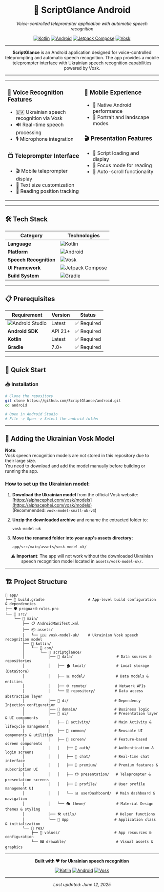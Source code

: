 <div align="center">

# 📱 ScriptGlance Android

*Voice-controlled teleprompter application with automatic speech recognition*

[![Kotlin](https://img.shields.io/badge/kotlin-%237F52FF.svg?style=for-the-badge&logo=kotlin&logoColor=white)](https://kotlinlang.org/)
[![Android](https://img.shields.io/badge/Android-3DDC84?style=for-the-badge&logo=android&logoColor=white)](https://developer.android.com/)
[![Jetpack Compose](https://img.shields.io/badge/Jetpack_Compose-4285F4?style=for-the-badge&logo=jetpackcompose&logoColor=white)](https://developer.android.com/jetpack/compose)
[![Vosk](https://img.shields.io/badge/Vosk-Speech_Recognition-orange?style=for-the-badge)](https://alphacephei.com/vosk/)

---

**ScriptGlance** is an Android application designed for voice-controlled teleprompting and automatic speech recognition. The app provides a mobile teleprompter interface with Ukrainian speech recognition capabilities powered by Vosk.

</div>

---
<div align="center">
<table>
<tr>
<td width="50%" valign="top">

### 🎤 **Voice Recognition Features**
- 🇺🇦 Ukrainian speech recognition via Vosk
- 🔊 Real-time speech processing
- 🎙️ Microphone integration

### 📺 **Teleprompter Interface**
- 🎬 Mobile teleprompter display
- 📏 Text size customization
- 🎯 Reading position tracking

</td>
<td width="50%" valign="top">

### 📱 **Mobile Experience**
- 🔧 Native Android performance
- 📱 Portrait and landscape modes

### 🎬 **Presentation Features**
- 📄 Script loading and display
- 🎯 Focus mode for reading
- 🔄 Auto-scroll functionality

</td>
</tr>
</table>
</div>

---

## 🛠️ Tech Stack

<div align="center">

| Category | Technologies |
|----------|-------------|
| **Language** | ![Kotlin](https://img.shields.io/badge/Kotlin-7F52FF?style=flat-square&logo=kotlin&logoColor=white) |
| **Platform** | ![Android](https://img.shields.io/badge/Android-3DDC84?style=flat-square&logo=android&logoColor=white) |
| **Speech Recognition** | ![Vosk](https://img.shields.io/badge/Vosk-orange?style=flat-square) |
| **UI Framework**       | ![Jetpack Compose](https://img.shields.io/badge/Jetpack%20Compose-4285F4?style=flat-square&logo=jetpackcompose&logoColor=white) |
| **Build System** | ![Gradle](https://img.shields.io/badge/Gradle-02303A?style=flat-square&logo=gradle&logoColor=white) |
</div>

---

## 📋 Prerequisites

<div align="center">

| Requirement | Version | Status |
|-------------|---------|--------|
| ![Android Studio](https://img.shields.io/badge/Android%20Studio-3DDC84?style=flat-square&logo=android-studio&logoColor=white) | Latest | ✅ Required |
| **Android SDK** | API 21+ | ✅ Required |
| **Kotlin** | Latest | ✅ Required |
| **Gradle** | 7.0+ | ✅ Required |

</div>

---

## 🚀 Quick Start

### 📥 Installation

```bash
# Clone the repository
git clone https://github.com/ScriptGlance/android.git
cd android

# Open in Android Studio
# File -> Open -> Select the android folder
```

---

## 🎤 Adding the Ukrainian Vosk Model

**Note:**  
Vosk speech recognition models are not stored in this repository due to their large size.  
You need to download and add the model manually before building or running the app.

### How to set up the Ukrainian model:

1. **Download the Ukrainian model** from the official Vosk website:  
   [https://alphacephei.com/vosk/models](https://alphacephei.com/vosk/models)  
   (Recommended: `vosk-model-small-uk-v3`)

2. **Unzip the downloaded archive** and rename the extracted folder to:  
   ```
   vosk-model-uk
   ```

3. **Move the renamed folder into your app's assets directory:**  
   ```
   app/src/main/assets/vosk-model-uk/
   ```

<div align="center">

⚠️ **Important:** The app will not work without the downloaded Ukrainian speech recognition model located in `assets/vosk-model-uk/`.

</div>

---

## 🏗️ Project Structure

```
📁 app/
├── 🔧 build.gradle                    # App-level build configuration & dependencies
├── 🛡️ proguard-rules.pro           
└── 📁 src/
    └── 📁 main/
        ├── 📋 AndroidManifest.xml    
        ├── 📦 assets/
        │   └── 🇺🇦 vosk-model-uk/    # Ukrainian Vosk speech recognition model
        ├── 🎯 kotlin/
        │   └── 📁 com/
        │       └── 📁 scriptglance/
        │           ├── 💾 data/                    # Data sources & repositories
        │           │   ├── 🏠 local/              # Local storage (DataStore)
        │           │   ├── 📊 model/              # Data models & entities
        │           │   ├── 🌐 remote/             # Network APIs
        │           │   └── 🗄️ repository/         # Data access abstraction layer
        │           ├── 💉 di/                     # Dependency Injection configuration
        │           ├── 🧠 domain/                 # Business logic
        │           ├── 🎨 ui/                     # Presentation layer & UI components
        │           │   ├── 🏃 activity/           # Main Activity & lifecycle management
        │           │   ├── 🔧 common/             # Reusable UI components & utilities
        │           │   ├── 📱 screen/             # Feature-based screen components
        │           │   │   ├── 🔐 auth/           # Authentication & login screens
        │           │   │   ├── 💬 chat/           # Real-time chat interface
        │           │   │   ├── 👑 premium/        # Premium features & subscription UI
        │           │   │   ├── 📺 presentation/   # Teleprompter & presentation screens
        │           │   │   ├── 👤 profile/        # User profile management UI
        │           │   │   └── 📊 userDashboard/  # Main dashboard & navigation
        │           │   └── 🎭 theme/              # Material Design themes & styling
        │           ├── 🛠️ utils/                  # Helper functions
        │           └── 🚀 App                     # Application class & initialization
        └── 📁 res/
            ├── 📝 values/                         # App resources & configuration
            └── 🖼️ drawable/                       # Visual assets & graphics
```

---


<div align="center">
  
**Built with ❤️ for Ukrainian speech recognition**

[![Kotlin](https://img.shields.io/badge/Made%20with-Kotlin-purple?style=for-the-badge&logo=kotlin)](https://kotlinlang.org/)
[![Android](https://img.shields.io/badge/Built%20for-Android-green?style=for-the-badge&logo=android)](https://developer.android.com/)
[![Vosk](https://img.shields.io/badge/Powered%20by-Vosk-orange?style=for-the-badge)](https://alphacephei.com/vosk/)

---

*Last updated: June 12, 2025*

</div>
